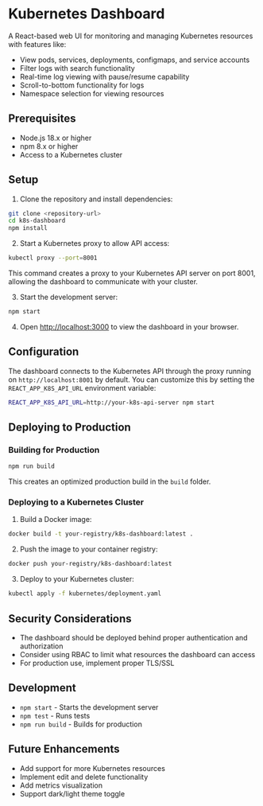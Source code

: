 # Kubernetes Dashboard

A React-based web UI for monitoring and managing Kubernetes resources with features like:

- View pods, services, deployments, configmaps, and service accounts
- Filter logs with search functionality
- Real-time log viewing with pause/resume capability
- Scroll-to-bottom functionality for logs
- Namespace selection for viewing resources

## Prerequisites

- Node.js 18.x or higher
- npm 8.x or higher
- Access to a Kubernetes cluster

## Setup

1. Clone the repository and install dependencies:

```bash
git clone <repository-url>
cd k8s-dashboard
npm install
```

2. Start a Kubernetes proxy to allow API access:

```bash
kubectl proxy --port=8001
```

This command creates a proxy to your Kubernetes API server on port 8001, allowing the dashboard to communicate with your cluster.

3. Start the development server:

```bash
npm start
```

4. Open [http://localhost:3000](http://localhost:3000) to view the dashboard in your browser.

## Configuration

The dashboard connects to the Kubernetes API through the proxy running on `http://localhost:8001` by default. You can customize this by setting the `REACT_APP_K8S_API_URL` environment variable:

```bash
REACT_APP_K8S_API_URL=http://your-k8s-api-server npm start
```

## Deploying to Production

### Building for Production

```bash
npm run build
```

This creates an optimized production build in the `build` folder.

### Deploying to a Kubernetes Cluster

1. Build a Docker image:

```bash
docker build -t your-registry/k8s-dashboard:latest .
```

2. Push the image to your container registry:

```bash
docker push your-registry/k8s-dashboard:latest
```

3. Deploy to your Kubernetes cluster:

```bash
kubectl apply -f kubernetes/deployment.yaml
```

## Security Considerations

- The dashboard should be deployed behind proper authentication and authorization
- Consider using RBAC to limit what resources the dashboard can access
- For production use, implement proper TLS/SSL

## Development

- `npm start` - Starts the development server
- `npm test` - Runs tests
- `npm run build` - Builds for production

## Future Enhancements

- Add support for more Kubernetes resources
- Implement edit and delete functionality
- Add metrics visualization
- Support dark/light theme toggle
